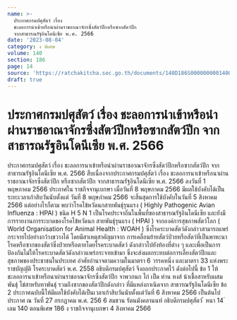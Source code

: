 ```yaml
---
name: >-
  ประกาศกรมปศุสัตว์ เรื่อง
  ชะลอการนำเข้าหรือนำผ่านราชอาณาจักรซึ่งสัตว์ปีกหรือซากสัตว์ปีก
  จากสาธารณรัฐอินโดนีเซีย พ.ศ. 2566
date: '2023-08-04'
category: ง พิเศษ
volume: 140
section: 186
page: 14
source: 'https://ratchakitcha.soc.go.th/documents/140D186S0000000001400.pdf'
draft: true
---
```


# ประกาศกรมปศุสัตว์ เรื่อง ชะลอการนำเข้าหรือนำผ่านราชอาณาจักรซึ่งสัตว์ปีกหรือซากสัตว์ปีก จากสาธารณรัฐอินโดนีเซีย พ.ศ. 2566

ประกาศกรมปศุสัตว์ เรื่อง ชะลอการนาเข้าหรือนำผ่านราชอาณาจักรซึ่งสัตว์ปีกหรือซากสัตว์ปีก จากสาธารณรัฐอินโดนีเซีย พ.ศ. 2566 สืบเนื่องจากประกาศกรมปศุสัตว์ เรื่อง ชะลอการนาเข้าหรือนาผ่านราชอาณาจักรซึ่งสัตว์ปีก หรือซากสัตว์ปีก จากสาธารณรัฐอินโดนีเซีย พ.ศ. 2566 ลงวันที่ 1 พฤษภาคม 2566 ประกาศใน ราชกิจจานุเบกษา เมื่อวันที่ 8 พฤษภาคม 2566 มีผลใช้บังคับได้เป็นระยะเวลาเก้าสิบวันนับตั้งแต่ วันที่ 8 พฤษภำคม 2566 จะสิ้นสุดการใช้บังคับในวันที่ 5 สิงหาคม 2566 แต่อย่างไรก็ตาม พบว่าโรคไข้หวัดนกสายพันธุ์รุนแรง ( Highly Pathogenic Avian Influenza : HPAI ) ชนิด H 5 N 1 เป็นโรคประจาถิ่นในพื้นที่ของสาธารณรัฐอินโดนีเซีย และยังมีการรายงานการระบาดของโรคไข้หวัดนก สายพันธุ์รุนแรง ( HPAI ) จากองค์การสุขภาพสัตว์โลก ( World Organisation for Animal Health : WOAH ) ซึ่งโรคระบาดสัตว์ดังกล่าวสามารถแพร่กระจายไปอย่างกว้างขวางได้ โดยมีสาเหตุสาคัญมาจาก การเคลื่อนย้ายสัตว์ป่วยหรือสัตว์ที่เป็นพาหะนาโรคหรือซากของสัตว์ซึ่งป่วยหรือตายโดยโรคระบาดสัตว์ ดังกล่าวไปยังท้องที่ต่าง ๆ และเพื่อเป็นการป้องกันไม่ให้โรคระบาดสัตว์ดังกล่าวแพร่กระจายเข้ามา ซึ่งจะส่งผลกระทบต่อการเลี้ยงสัตว์ปีกและสุขภาพของประชาชนในประเทศ อำศัยอำนาจตามความในมาตรา 6 วรรคหนึ่ง และมาตรา 33 แห่งพระราชบัญญัติ โรคระบาดสัตว์ พ.ศ. 2558 อธิบดีกรมปศุสัตว์ จึงออกประกาศไว้ ดังต่อไปนี้ ข้อ 1 ให้ชะลอการนาเข้าหรือนาผ่านราชอาณาจักรซึ่งสัตว์ปีก จาพวกนก ไก่ เป็ด ห่าน หงส์ น้าเชื้อสาหรับผสมพันธุ์ ไข่สาหรับทาพันธุ์ รวมถึงซากของสัตว์ปีกดังกล่าว ที่มีแหล่งกาเนิดจาก สาธารณรัฐอินโดนีเซีย ข้อ 2 ประกาศฉบับนี้ให้มีผลใช้บังคับได้เป็นเวลาเก้าสิบวันนับตั้งแต่วันที่ 6 สิงหาคม 2566 เป็นต้นไป ประกาศ ณ วันที่ 27 กรกฎาคม พ.ศ. 256 6 สมชวน รัตนมังคลานนท์ อธิบดีกรมปศุสัตว์ ้ หนา 14 ่ เลม 140 ตอนพิเศษ 186 ง ราชกิจจานุเบกษา 4 สิงหาคม 2566
